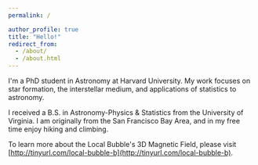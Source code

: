 ```yaml
---
permalink: /

author_profile: true
title: "Hello!"
redirect_from: 
  - /about/
  - /about.html
---
```



I'm a PhD student in Astronomy at Harvard University.  My work focuses on star formation, the interstellar medium, and applications of statistics to astronomy.  

I received a B.S. in Astronomy-Physics & Statistics from the University of Virginia.  I am originally from the San Francisco Bay Area, and in my free time enjoy hiking and climbing.

To learn more about the Local Bubble's 3D Magnetic Field, please visit [http://tinyurl.com/local-bubble-b](http://tinyurl.com/local-bubble-b).

